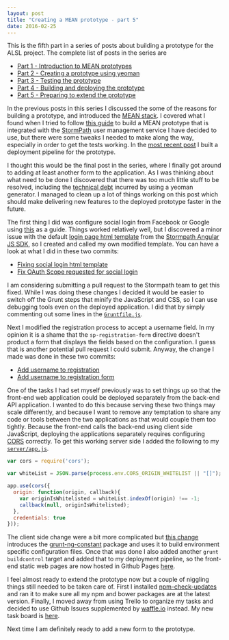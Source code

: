 ```yaml
---
layout: post
title: "Creating a MEAN prototype - part 5"
date: 2016-02-25
---
```

This is the fifth part in a series of posts about building a prototype for the ALSL project.  The complete list of posts in the series are

- [Part 1 - Introduction to MEAN prototypes](/2016/02/15/creating-a-mean-prototype-1.html)
- [Part 2 - Creating a prototype using yeoman](/2016/02/18/creating-a-mean-prototype-2.html)
- [Part 3 - Testing the prototype](/2016/02/19/creating-a-mean-prototype-3.html)
- [Part 4 - Building and deploying the prototype](/2016/02/22/creating-a-mean-prototype-4.html)
- [Part 5 - Preparing to extend the prototype](/2016/02/25/creating-a-mean-prototype-5.html)

In the previous posts in this series I discussed the some of the reasons for building a prototype, and introduced the [MEAN stack](https://en.wikipedia.org/wiki/MEAN_(software_bundle)).
I covered what I found when I tried to follow [this guide](http://docs.stormpath.com/angularjs/guide/) to build a MEAN prototype that is integrated with the [StormPath](https://stormpath.com) user management service I have decided to use, but there were some tweaks I needed to make along the way, especially in order to get the tests working.  In the [most recent post](/2016/02/22/creating-a-mean-prototype-4.html) I built a deployment pipeline for the prototype.

I thought this would be the final post in the series, where I finally got around to adding at least another form to the application.  As I was thinking about what need to be done I discovered that there was too much little stuff to be resolved, including the [technical debt](http://martinfowler.com/bliki/TechnicalDebt.html) incurred by using a yeoman generator.  I managed to clean up a lot of things working on this post which should make delivering new features to the deployed prototype faster in the future.

The first thing I did was configure social login from Facebook or Google using [this](https://docs.stormpath.com/nodejs/express/latest/social_login.html) as a guide.  Things worked relatively well, but I discovered a minor issue with the default [login page html template](https://github.com/stormpath/stormpath-sdk-angularjs/blob/master/src/spLoginForm.tpl.html) from the [Stormpath Angular JS SDK](http://docs.stormpath.com/angularjs/sdk/#/api), so I created and called my own modified template.  You can have a look at what I did in these two commits:

- [Fixing social login html template](https://github.com/mshogren/alsl-sandbox1/commit/6c41a57cc72709c0f44881e2d2e0cf58ed48bdc8)
- [Fix OAuth Scope requested for social login](https://github.com/mshogren/alsl-sandbox1/commit/f59c4b27ae075c232b52d728cf0c97c3d06f76f4)

I am considering submitting a pull request to the Stormpath team to get this fixed.  While I was doing these changes I decided it would be easier to switch off the Grunt steps that minify the JavaScript and CSS, so I can use debugging tools even on the deployed application.  I did that by simply commenting out some lines in the [`Gruntfile.js`](https://github.com/mshogren/alsl-sandbox1/blob/master/Gruntfile.js).

Next I modified the registration process to accept a username field.  In my opinion it is a shame that the `sp-registration-form` directive doesn't product a form that displays the fields based on the configuration.  I guess that is another potential pull request I could submit. Anyway, the change I made was done in these two commits:

- [Add username to registration](https://github.com/mshogren/alsl-sandbox1/commit/b2bc55871c02ff688c5b9ad331a90725d3bb4b79)
- [Add username to registration form](https://github.com/mshogren/alsl-sandbox1/commit/2cc8cdc82d5129e5ef60bff219d82a340868a94f)

One of the tasks I had set myself previously was to set things up so that the front-end web application could be deployed separately from the back-end API application.  I wanted to do this because serving these two things may scale differently, and because I want to remove any temptation to share any code or tools between the two applications as that would couple them too tightly.  Because the front-end calls the back-end using client side JavaScript, deploying the applications separately requires configuring [CORS](https://en.wikipedia.org/wiki/Cross-origin_resource_sharing) correctly.  To get this working server side I added the following to my [`server/app.js`](https://github.com/mshogren/alsl-sandbox1/blob/master/server/app.js).

``` javascript
var cors = require('cors');

var whiteList = JSON.parse(process.env.CORS_ORIGIN_WHITELIST || "[]");

app.use(cors({
  origin: function(origin, callback){
    var originIsWhitelisted = whiteList.indexOf(origin) !== -1;
    callback(null, originIsWhitelisted);
  },
  credentials: true
}));
```

The client side change were a bit more complicated but [this change](https://github.com/mshogren/alsl-sandbox1/commit/03447b9f8535716a1eebe994032bf7c46394f2c4) introduces the [grunt-ng-constant](https://www.npmjs.com/package/grunt-ng-constant) package and uses it to build environment specific configuration files.  Once that was done I also added another `grunt buildcontrol` target and added that to my deployment pipeline, so the front-end static web pages are now hosted in Github Pages [here](http://alsl-sandbox1.michael-shogren.com).

I feel almost ready to extend the prototype now but a couple of niggling things still needed to be taken care of.  First I installed [npm-check-updates](https://www.npmjs.com/package/npm-check-updates) and ran it to make sure all my npm and bower packages are at the latest version.  Finally, I moved away from using Trello to organize my tasks and decided to use Github Issues supplemented by [waffle.io](https://waffle.io/) instead.  My new task board is [here](https://waffle.io/mshogren/mshogren.github.io).

Next time I am definitely ready to add a new form to the prototype.
